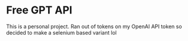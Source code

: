 # Free GPT API

This is a personal project. Ran out of tokens on my OpenAI API token so decided to make a selenium based variant lol